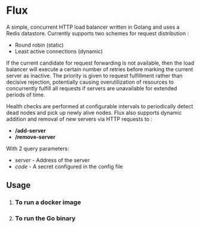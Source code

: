 # Flux
A simple, concurrent HTTP load balancer written in Golang and uses a Redis datastore. Currently supports two schemes for request distribution :
* Round robin (static)
* Least active connections (dynamic)

If the current candidate for request forwarding is not available, then the load balancer will execute a certain number of retries before marking the current server as inactive. The priority is given to request fulfillment rather than decisive rejection, potentially causing overutilization of resources to concurrently fulfill all requests if servers are unavailable for extended periods of time.

Health checks are performed at configurable intervals to periodically detect dead nodes and pick up newly alive nodes. 
Flux also supports dynamic addition and removal of new servers via HTTP requests to :
* **/add-server** 
* **/remove-server**

With 2 query parameters:
* *server* - Address of the server
* *code* - A secret configured in the config file 

## Usage

1. ### To run a docker image 
2. ### To run the Go binary



